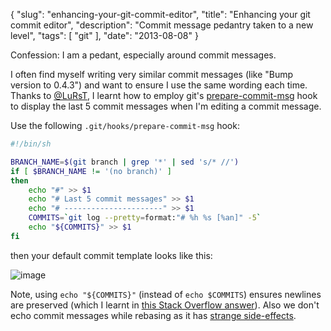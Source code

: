 {
    "slug": "enhancing-your-git-commit-editor",
    "title": "Enhancing your git commit editor",
    "description": "Commit message pedantry taken to a new level",
    "tags": [
        "git"
    ],
    "date": "2013-08-08"
}

Confession: I am a pedant, especially around commit messages.

I often find myself writing very similar commit messages (like "Bump
version to 0.4.3") and want to ensure I use the same wording each time.
Thanks to [@LuRsT](https://twitter.com/LuRsT), I learnt how to employ
git's
[prepare-commit-msg](http://git-scm.com/book/en/Customizing-Git-Git-Hooks#Client-Side-Hooks)
hook to display the last 5 commit messages when I'm editing a commit
message.

Use the following `.git/hooks/prepare-commit-msg` hook:

``` bash
#!/bin/sh

BRANCH_NAME=$(git branch | grep '*' | sed 's/* //')
if [ $BRANCH_NAME != '(no branch)' ]
then
    echo "#" >> $1
    echo "# Last 5 commit messages" >> $1
    echo "# ----------------------" >> $1
    COMMITS=`git log --pretty=format:"# %h %s [%an]" -5`
    echo "${COMMITS}" >> $1
fi
```

then your default commit template looks like this:

![image](/images/screenshots/git-commit-editor.png)

Note, using `echo "${COMMITS}"` (instead of `echo $COMMITS`) ensures
newlines are preserved (which I learnt in [this Stack Overflow
answer](http://stackoverflow.com/questions/754395/losing-newline-after-assigning-grep-result-to-a-shell-variable)).
Also we don't echo commit messages while rebasing as it has [strange
side-effects](http://gmurphey.com/2013/02/02/ignoring-git-hooks-when-rebasing.html).
